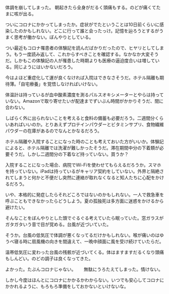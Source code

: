 体調を崩してしまった。
朝起きたら全身がだるく頭痛もする。のどが痛くてたまに咳が出る。

ついにコロナにかかってしまったか。症状がでたということは10日前くらいに感染したのかもしれない。どこに行って誰と会ったっけ。記憶を辿ろうとするがうまく思考が働かない。ぼんやりとしている。

つい最近もコロナ罹患者の体験記を読んだばかりだったので、ヒヤリとしてしまう。もう一度読み返して、これからすべきことを確認する。なかなか大変そうだ。しかもこの体験記の人が罹患した時期よりも医療の逼迫度合いは増している。同じようにはいかないだろう。

今はよほど重症化して運が良くなければ入院はできなさそうだ。ホテル隔離も期待薄。「自宅療養」を覚悟しなければいけない。

体温計は持っているが血中酸素濃度を測るパルスオキシメーターとやらは持っていない。Amazonで取り寄せたいが配達までずいぶん時間がかかりそうだ、間に合わない。

しばらく外に出られないことを考えると食料の備蓄も必要だろう。二週間分くらいあればいいのか。とりあえずプロテインパウダーとビタミンサプリ、食物繊維パウダーの在庫があるのでなんとかなるだろう。

ホテル隔離や入院することになった時のことも考えておいた方がいいか。体験記によると、ホテル隔離では洗濯が難しかったそうだ。滞在期間中分の下着類が必要そうだ。しかし二週間分の下着など持っていない。買うか？

入院することになった場合、病院でWi-Fiを使わせてもらえるだろうか。スマホを持っていない。iPadは持っているがキャリア契約をしていない。外界と隔絶されてしまうと何かと不便だし突然に連絡が取れなくなると知人たちに心配をかけるだろう。

いや、本格的に発症したらそれどころではないのかもしれない。一人で救急車を呼ぶこともできなかったらどうしよう。夏の孤独死は多方面に迷惑をかけるから避けたい。

そんなことをぼんやりとした頭でぐるぐる考えていたら眠っていた。窓ガラスがガタガタいう音で目が覚める。台風が近づいていた。

そうか。台風の低気圧で体調が悪くなってるだけかもしれない。喉が痛いのはゆうべ寝る時に扇風機の向きを間違えて、一晩中顔面に風を受け続けていたらだ。

温帯低気圧に変わった台風の残骸が近づいてくる。体はますますだるくなり頭痛もしんどい。のどの調子は良くなってきた。

よかった。たぶんコロナじゃない。　　
無駄にうろたえてしまった。情けない。

しかし今度はほんとにコロナにかかるかわからない。いつでも安心してコロナにかかれるように、もろもろ準備をしておかないといけないな。